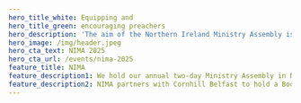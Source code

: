 ```yaml
---
hero_title_white: Equipping and
hero_title_green: encouraging preachers
hero_description: 'The aim of the Northern Ireland Ministry Assembly is to encourage and help preachers to give themselves to the indispensable work of presenting the Lord Jesus Christ to believers and unbelievers, to all ages, and to all kinds of people. We seek to encourage a commitment to expository preaching that will fill our churches with a hunger for God and his Word and lead to a new desire for mission.'
hero_image: /img/header.jpeg
hero_cta_text: NIMA 2025
hero_cta_url: /events/nima-2025
feature_title: NIMA
feature_description1: We hold our annual two-day Ministry Assembly in November at Maze Presbyterian Church which Is fully-catered. It is slanted towards those in full-time preaching ministries but Bible students and spouses of Gospel workers are very welcome.
feature_description2: NIMA partners with Cornhill Belfast to hold a Book-in-a-Day event in May. This is a one-day uncatered, BYO lunch event at the T3 Conference Centre — you can also purchase lunch in the adjoining cafe — which is open to anyone who is involved in teaching the Bible.
---
```

